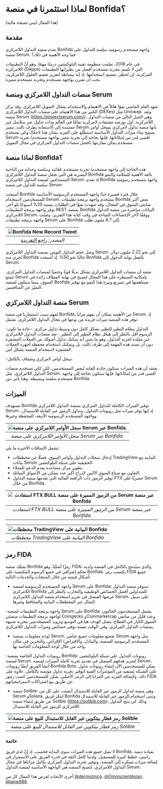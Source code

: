 # لماذا استثمرنا في منصة Bonfida؟

(هذا المقال ليس نصيحة مالية)

## مقدمة

تقدم منصة التداول اللامركزي Bonfida واجهة مستخدم رسومية سلِسة للتداول على منصة Serum. فما وجه الأهمية في ذلك؟

في عام 2018، تعلمت منظومة تقنية البلوكتشين درسًا مهمًا، وهو أنّ التطبيقات اللامركزية (DApps) التي لا تتّسم بتجربة مستخدم أفضل من نظيراتها التطبيقات المركزية، لن تُحظى بتعميم استخدامها. إذ إنه ببساطة لتعزيز تعميم الحلول اللامركزية، يجب أن تقترن بواجهة مستخدم وتجربة مستخدم مميزة.

## منصات التداول اللامركزي ومنصة Serum 

شهد العام الماضي نموًا هائلاً في الاهتمام والاستخدام بمجال التمويل اللامركزي. وقد تركز الكثير من هذا الاهتمام على منصات التداول اللامركزي (DEXes) مثل Uniswap. وتُعد منصة Serum (https://projectserum.com/)، وهي الجيل التالي من منصات التداول اللامركزية، أول بورصة مشتقات لامركزية تمامًا في العالم وذات تداول عبر سلاسل غير مستندة إلى الاستعانة بطرف ثالث. تتميز Serum بأنها منصة تداول لامركزي بسِجل أوامر يسمح ببناء ميزات التداول الأساسية (سنطّلع على المزيد بشأن هذا لاحقًا). وكي تستخدم Serum أقصى قدر من إمكاناتها، فإنها بحاجة إلى تجربة تتميز بواجهة مستخدم/ تجربة مستخدم يمكن مقارنتها بأفضل منصات التداول المركزي في مجال التمويل.

## لماذا منصة Bonfida؟

هذه الحاجة إلى واجهة مستخدم/ تجربة مستخدم تلقائية وسلسة وجذابة من الناحية البصرية هي التي تجعل منصة التداول اللامركزي Bonfida بالغة الأهمية للسلامة والنمو المستدامَين لمنصة التداول اللامركزي Serum. إذ تقدم Bonfida واجهة مستخدم رسومية سلسة للتداول في منصة Serum.

أصبحت Bonfida خلال فترة قصيرة جدًا واجهة المستخدم الرسومية الأساسية للمستخدمين لاستخدام Serum. يستخدم واجهة برمجة تطبيقات Bonfida بعض أكبر صانعي السوق في المجال، وقد شهدت نموًا في الطلبات بنسبة 25% أسبوعًا تلو آخر. توفر واجهة برمجة التطبيقات REST بمنصة Bonfida البيانات مباشرة من منصة التداول اللامركزي Serum. ووفقًا لآخر الإحصاءات المتاحة في وقت كتابة هذا التقرير، وصلت واجهة برمجة تطبيقات Serum  على Bonfida إلى 8.7 مليون طلب:

| ![Bonfida New Record Tweet](images/bonfida/bonfida-1.png) |
|:--:|
| *المصدر: [راجع التغريدة](https://twitter.com/bonfida/status/1338343464031948801)* |

وصل حجم التداول اليومي بمنصة التداول اللامركزي Serum  إلى نحو 2.22 مليون دولار، تُجرِي منه Bonfida حاليًا نحو 50%. إذ أصبحت Bonfida بالفعل بوابة الدخول إلى Serum.

نعتقد أن منصات التداول اللامركزي تشكل بديلًا قويًا وحتميًا لمنصات التداول المركزي. تتمتع Serum بإمكانية السيطرة على هذا المجال لتصبح في نهاية المطاف رائدة في السوق، بينما ستكون لمنصة Bonfida مساهمتها في تسريع وتيرة هذا النمو مع توفير التميّز عن المنافسين.

## منصة التداول اللامركزي Serum

لفهم سبب استثمارنا في منصة Bonfida، من الأهمية بمكان أن نفهم مزايا Serum. إذ توفر هذه المنصة ميزات فريدة من نوعها في مجال التداول اللامركزي، تشمل:

-التداول بنظام النظير للنظير بشكل كامل دون وسيط تداول مركزي.
-عادة ما تكون الرسوم أقل بالنظر إلى هيكل نظام النظير إلى النظير.
-تعد منصات التداول اللامركزي غير مقيّدة لحرية التداول، وهو ما يعني أنه يمكنك تداول أصولك من العملات المشفرة دون أن تسند هذه المهمة إلى طرف ثالث، بل ويمكنك استخدام محفظة أجهزة العملات المشفرة لاستخدام المنصة بشكل آمن.

-سِجل أوامر لامركزي وشفاف بالكامل.

نعتقد أن هذه الميزات ستكون جاذبة للغاية لبعض المستخدمين. لكن لكي تستخدم منصات التداول اللامركزي، مثل Serum، أقصى قدر من إمكاناتها، فإنها ستكون بحاجة إلى واجهة مستخدم سلسة وبسيطة. وهنا يأتي دور Bonfida.

## الميزات

تستهدف Bonfida توفير الميزات الكاملة للتداول المركزي بمنصة التداول اللامركزي Serum. إذ إنها توفر ميزات مثل روبوتات التداول، وتداول الرموز غير القابلة للاستبدال، وواجهة المستخدم الرسومية الأنيقة، المحفظة وغيرها.

| ![سجل الأوامر اللامركزي على منصة Serum  عبر Bonfida.](images/bonfida/bonfida-2.png) |
|:--:|
| *سجل الأوامر اللامركزي على منصة Serum  عبر Bonfida.* |

تشمل الإضافات الأخيرة ما يلي:

- إدخال سجلات التداول وأوامر السوق، فضلًا عن مخططات TradingView البيانية مع بيانات Serum الحقيقية على شبكة البلوكتشين.
- تطوير مركز مساعدة يقدم الدعم للعملاء.
- التعاون مع صناع السوق الآليين لإدراج أكبر عدد ممكن من الأسواق السائلة.
- توفير الرموز ذات الرافعة المالية التي تقدمها منصة التداول FTX حصريًا على Serum من خلال Bonfida.

| ![استفادت FTX BULL من الرموز المميزة على منصة Serum عبر منصة Bonfida](images/bonfida/bonfida-3.png) |
|:--:|
| *استفادت FTX BULL من الرموز المميزة على منصة Serum عبر منصة Bonfida* |

| ![مخططات TradingView البيانية على Bonfida](images/bonfida/bonfida-4.jpeg) |
|:--:|
| *مخططات TradingView البيانية على Bonfida* |

## رمز FIDA

تمتلك منصة Bonfida رمزًا أصليًا، وهو FIDA، والذي سيُدمج بالكامل في المنصة ولديه تحكم إشرافي في جميع الرسوم المكتسبة على Bonfida. يكتسب رمز FIDA جميع أشكال قيمته من خلال المنتجات والخدمات التالية:

- واجهة المستخدم الرسومية لمنصة Serum على Bonfida: ستوفر منصة التداول اللامركزي Bonfida للمتداولين أفضل الخصائص الوظيفية والتجارب بالنظر إلى غرضها المتمثل في تعزيز استخدام منصة التداول اللامركزي Serum، على سبيل المثال عبر المخططات البيانية والمحافظ وغيرها.

-واجهة برمجة التطبيقات لمنصة Serum على Bonfida: يشمل المستخدمون الحاليون لواجهة برمجة التطبيقات منصتَي Coingecko وCoinmarketcap وعدد قليل من صانعي السوق الكبار في القطاع. يتمثل الهدف هنا في التوسع وتزويد المستخدمين بتجربة شبيهة بمنصات التداول المركزي، وفي الوقت نفسه توفير خصائص وميزات التداول اللامركزي.

- لوحة معلومات بمنصة Serum: تجميع معلومات جميع عناصر Serum مثل واجهة المستخدم الرسومية للمنصة، والتبادل، والاقتراض/ الإقراض، والتخزين في مكان واحد من خلال لوحة المعلومات الخاصة بها.

-روبوتات التداول الخاصة بمنصة Bonfida: روبوتات التداول على شبكة البلوكتشين لمنصة Serum. لتعزيز هدفهم المتمثل في تقديم تجربة كاملة الميزات لمنصة Serum، أنشأ الفريق أيضًا روبوتات Bonfida Bots. يمكن للمستخدمين الآن إنشاء روبوتات تداول على الشبكة تستفيد من المؤشرات الفنية لتوفير تجربة تداول مؤتمتة بالكامل. علاوة على ذلك، ولإضافة المزيد من المزايا إلى الرمز الأصلي، يمكن للمستخدمين كسب رموز FIDA عن طريق بيع اشتراكات لاستراتيجياتهم.

- منصة Solible: وهي منصة لتداول الرموز غير القابلة للاستبدال أنشئت على كل من Serum وSolana. ابتكر فريق Bonfida وتبنى استخدام الرموز غير القابلة للاستبدال عن طريق إنشاء منصة Solible (https://solible.com)، وذلك كي يتيح التداول اللامركزي للرموز غير القابلة للاستبدال.

| ![رمز قطار بيتكوين غير القابل للاستبدال للبيع على منصة Solible](images/bonfida/bonfida-5.jpeg) |
|:--:|
| *رمز قطار بيتكوين غير القابل للاستبدال للبيع على منصة Solible* |

### خاتمة

لا تمثل جميع هذه الميزات سوى البداية فحسب. إذ إنّ لدى فريق Bonfida، بقيادة ديفيد راتيني، خطط كبيرة للمستقبل. ولدينا كامل الثقة في قدرة الفريق على الاستمرار في إضافة ميزات مبتكرة إلى المنصة، وتوفير تجربة التداول المركزي بكامل مزاياها في مجال التداول اللامركزي، لتصبح المنصة هي الواجهة الأساسية لمنصة التداول Serum. 

أجرى الأبحاث لغرض هذا المقال كل من [@dermotmcg](https://twitter.com/dermotmcg)، [@OmniscientAsian](https://twitter.com/OmniscientAsian)، [@ianw888](https://twitter.com/ianw888).
